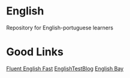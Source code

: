 # English
Repository for English-portuguese learners

# Good Links

[Fluent English Fast](https://www.youtube.com/@FluentEnglishFast/videos)
[EnglishTestBlog](https://www.youtube.com/@EnglishTestBlog)
[English Bay](https://app.englishbay.com.br/)



